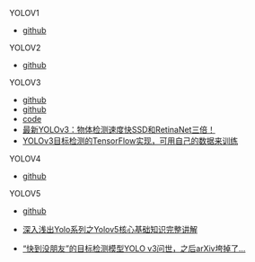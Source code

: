 YOLOV1

* [github](https://github.com/abeardear/pytorch-YOLO-v1)



YOLOV2

* [github](https://github.com/uvipen/Yolo-v2-pytorch)



YOLOV3

* [github](https://github.com/ultralytics/yolov3)
* [github](https://github.com/eriklindernoren/PyTorch-YOLOv3)
* [code](https://pjreddie.com/darknet/yolo/)
* [最新YOLOv3：物体检测速度快SSD和RetinaNet三倍！](https://zhuanlan.zhihu.com/p/34997279)
* [YOLOv3目标检测的TensorFlow实现，可用自己的数据来训练](https://zhuanlan.zhihu.com/p/54795847)



YOLOV4

* [github](https://github.com/Tianxiaomo/pytorch-YOLOv4)



YOLOV5

* [github](https://github.com/ultralytics/yolov5)



* [深入浅出Yolo系列之Yolov5核心基础知识完整讲解](https://zhuanlan.zhihu.com/p/260400612)
* [“快到没朋友”的目标检测模型YOLO v3问世，之后arXiv垮掉了…](https://zhuanlan.zhihu.com/p/34995629)